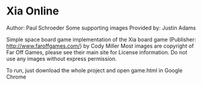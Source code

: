 # Xia Online
Author: Paul Schroeder
Some supporting images Provided by: Justin Adams

Simple space board game implementation of the Xia board game (Publisher: http://www.faroffgames.com/) by Cody Miller
Most images are copyright of Far Off Games, please see their main site for License information.
Do not use any images without express permission.

To run, just download the whole project and open game.html in Google Chrome
